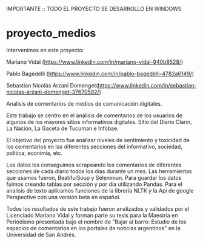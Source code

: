 IMPORTANTE :: TODO EL PROYECTO SE DESARROLLO EN WINDOWS

# proyecto_medios 

Intervenimos en este proyecto:

Mariano Vidal (https://www.linkedin.com/in/mariano-vidal-940b8528/)

Pablo Bagedelli (https://www.linkedin.com/in/pablo-bagedelli-4782a6149/)

Sebastian Nicolás Arzani Domenget(https://www.linkedin.com/in/sebastian-nicolas-arzani-domenget-37670592/)

Analisis de comentarios de medios de comunicación digitales.

Este trabajo se centro en el análisis de comentarios de los usuarios de algunos de los mayores sitios informativos digitales.
Sitio del Diario Clarín, La Nación, La Gaceta de Tucuman e Infobae.

El objetivo del proyecto fue analizar niveles de sentimiento y toxicidad de los comentarios en las diferentes secciones del informativo, sociedad, política, econimia, etc.

Los datos los conseguimos scrapeando los comentarios de diferentes secciones de cada diario todos los días durante un mes. Las herramientas que usamos fueron, BeatifulSoup y Selenimun.
Para guardar los datos fuimos creando tablas por sección y por día utilizando Pandas.
Para el analisis de texto aplicamos funciones de la librería NLTK y la Api de google Perspective con una versión beta en español.

Todos los resultados de este trabajo fueron analizados y validados por el Licenciado Mariano Vidal y forman parte su tesis para la Maestría en Periodismo presentada bajo el nombre de "Bajar al barro: Estudio de los espacios de comentarios en los portales de noticias argentinos" en la Universidad de San Andrés.

